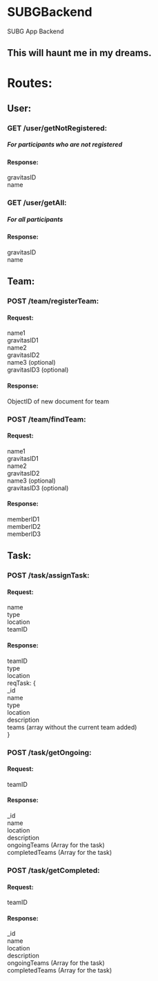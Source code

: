 # SUBGBackend
SUBG App Backend

## This will haunt me in my dreams.

# Routes:

## User:

### GET /user/getNotRegistered:
##### For participants who are not registered

#### Response:
gravitasID  
name

### GET /user/getAll:
##### For all participants

#### Response:
gravitasID  
name


## Team:

### POST /team/registerTeam:
#### Request:
name1  
gravitasID1  
name2  
gravitasID2  
name3 (optional)  
gravitasID3 (optional)  

#### Response:
ObjectID of new document for team

### POST /team/findTeam:
#### Request:
name1  
gravitasID1  
name2  
gravitasID2  
name3 (optional)  
gravitasID3 (optional)  

#### Response: 
memberID1  
memberID2  
memberID3  

## Task:

### POST /task/assignTask:
#### Request:
name  
type  
location  
teamID  

#### Response: 
teamID  
type  
location  
reqTask: {  
	\_id  
	name  
	type  
	location  
	description  
	teams (array without the current team added)  
}

### POST /task/getOngoing:
#### Request:
teamID

#### Response: 
\_id  
name  
location  
description  
ongoingTeams (Array for the task)  
completedTeams (Array for the task)  


### POST /task/getCompleted:
#### Request:
teamID

#### Response: 
\_id  
name  
location  
description  
ongoingTeams (Array for the task)  
completedTeams (Array for the task)  